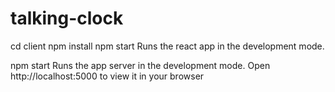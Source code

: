 # talking-clock
cd client 
npm install
npm start 
Runs the react app  in the development mode.

npm start
Runs the app server in the development mode.
Open http://localhost:5000 to view it in your browser

